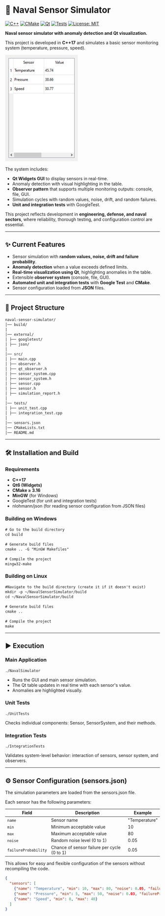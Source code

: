 # 🚢 Naval Sensor Simulator

[![C++](https://img.shields.io/badge/C%2B%2B-17-blue)](https://isocpp.org/) 
[![CMake](https://img.shields.io/badge/CMake-3.16+-orange)](https://cmake.org/) 
[![Qt](https://img.shields.io/badge/Qt-6-green)](https://www.qt.io/) 
[![Tests](https://img.shields.io/badge/Tests-GoogleTest-brightgreen)](https://github.com/google/googletest)
[![License: MIT](https://img.shields.io/badge/License-MIT-yellow.svg)](LICENSE)

**Naval sensor simulator with anomaly detection and Qt visualization.**  

This project is developed in **C++17** and simulates a basic sensor monitoring system (temperature, pressure, speed).  

![Naval Sensor Simulator GUI](docs/naval_simulator.gif "Real-time sensor simulation and anomaly detection")


The system includes:

- **Qt Widgets GUI** to display sensors in real-time.  
- Anomaly detection with visual highlighting in the table.  
- **Observer pattern** that supports multiple monitoring outputs: console, file, GUI.  
- Simulation cycles with random values, noise, drift, and random failures.  
- **Unit and integration tests** with GoogleTest.  

This project reflects development in **engineering, defense, and naval sectors**, where reliability, thorough testing, and configuration control are essential.

---

## ✨ Current Features

- Sensor simulation with **random values, noise, drift and failure probability**.  
- **Anomaly detection** when a value exceeds defined limits.  
- **Real-time visualization using Qt**, highlighting anomalies in the table.  
- Extensible **observer system** (console, file, GUI).  
- **Automated unit and integration tests** with **Google Test** and **CMake**.  
- Sensor configuration loaded from **JSON** files.  

---


## 📂 Project Structure
```
naval-sensor-simulator/
│── build/
|
│── external/
│ ├── googletest/
│ ├── json/
│ 
│── src/
│ ├── main.cpp
│ ├── observer.h
│ ├── qt_observer.h
│ ├── sensor_system.cpp
│ ├── sensor_system.h
│ ├── sensor.cpp
│ ├── sensor.h
│ ├── simulation_report.h
│
│── tests/
│ ├── unit_test.cpp
│ ├── integration_test.cpp
│
│── sensors.json
│── CMakeLists.txt
│── README.md
```

---

## 🛠 Installation and Build

### Requirements

- **C++17**  
- **Qt6 (Widgets)**  
- **CMake ≥ 3.16**  
- **MinGW** (for Windows)
- GoogleTest (for unit and integration tests)
- nlohmann/json (for reading sensor configuration from JSON files)

### Building on Windows

```
# Go to the build directory
cd build

# Generate build files
cmake .. -G "MinGW Makefiles"

# Compile the project
mingw32-make
```

### Building on Linux

```
#Navigate to the build directory (create it if it doesn't exist)
mkdir -p ~/NavalSensorSimulator/build
cd ~/NavalSensorSimulator/build

# Generate build files
cmake ..

# Compile the project
make
```

---
## ▶️ Execution

### Main Application
```
./NavalSimulator
```
- Runs the GUI and main sensor simulation.
- The Qt table updates in real time with each sensor's value.
- Anomalies are highlighted visually.


### Unit Tests
```
./UnitTests
```
Checks individual components: Sensor, SensorSystem, and their methods.


### Integration Tests
```
./IntegrationTests
```
Validates system-level behavior: interaction of sensors, sensor system, and observers.


----
## ⚙️ Sensor Configuration (sensors.json)

The simulation parameters are loaded from the sensors.json file.

Each sensor has the following parameters:

| Field | Description | Example |
|---|---|---|
| `name` | Sensor name | "Temperature" |
| `min` | Minimum acceptable value | 10 |
| `max` | Maximum acceptable value | 80 |
| `noise` | Random noise level (0 to 1) | 0.05 |
| `failureProbability` | Chance of sensor failure per cycle (0 to 1) | 0.05 |

This allows for easy and flexible configuration of the sensors without recompiling the code.

```json
{
  "sensors": [
    {"name": "Temperature", "min": 10, "max": 80, "noise": 0.05, "failureProbability": 0.05},
    {"name": "Pressure", "min": 5, "max": 50, "noise": 0.03, "failureProbability": 0.1},
    {"name": "Speed", "min": 0, "max": 40}
  ]
}
```
